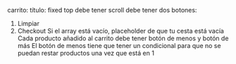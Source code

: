 carrito:
título: fixed top
debe tener scroll
debe tener dos botones: 
1. Limpiar
2. Checkout
Si el array está vacío, placeholder de que tu cesta está vacía
Cada producto añadido al carrito debe tener botón de menos y botón de más
El botón de menos tiene que tener un condicional para que no se puedan restar productos una vez que está en 1

